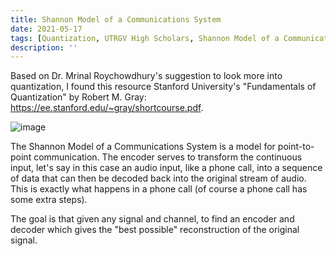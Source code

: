 ```yaml
---
title: Shannon Model of a Communications System
date: 2021-05-17
tags: [Quantization, UTRGV High Scholars, Shannon Model of a Communications System]
description: ''
---
```


Based on Dr. Mrinal Roychowdhury's suggestion to look more into quantization, I found this resource Stanford University's "Fundamentals of Quantization" by Robert M. Gray: https://ee.stanford.edu/~gray/shortcourse.pdf.

![image](https://user-images.githubusercontent.com/6586811/118518912-3f025d00-b6fe-11eb-8e72-23834d73a083.png)

The Shannon Model of a Communications System is a model for point-to-point communication. The encoder serves to transform the continuous input, let's say in this case an audio input, like a phone call, into a sequence of data that can then be decoded back into the original stream of audio. This is exactly what happens in a phone call (of course a phone call has some extra steps).

The goal is that given any signal and channel, to find an encoder and decoder which gives the "best possible" reconstruction of the original signal.

